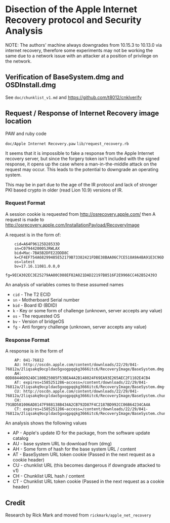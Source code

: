 # Disection of the Apple Internet Recovery protocol and Security Analysis

NOTE: The authors' machine always downgrades from 10.15.3 to 10.13.0 via
internet recovery, therefore some experiments may not be working the same
due to a network issue with an attacker at a position of privilege on the
network.

## Verification of BaseSystem.dmg and OSDInstall.dmg

See `doc/chunklist_v1.md` and <https://github.com/t8012/cnklverify>

## Request / Response of Internet Recovery image location

PAW and ruby code

`doc/Apple Internet Recovery.paw`
`lib/request_recovery.rb`

It seems that it is impossible to fake a response from the Apple Internet
recovery server, but since the forgery token isn't included with the signed
response, it opens up the case where a man-in-the-middle attack on the request
may occur.  This leads to the potential to downgrade an operating system.

This may be in part due to the age of the IR protocol and lack of stronger
PKI based crypto in older (read Lion 10.9) versions of IR.

### Request Format

A session cookie is requested from <http://osrecovery.apple.com/> then
A request is made to <http://osrecovery.apple.com/InstallationPayload/RecoveryImage>

A request is in the form of:

```text
    cid=A64F96125D28533D
    sn=C079442000SJRWLAX
    bid=Mac-7BA5B2DFE22DDD8C
    k=CF4EF754A68299485E52179B73382421FDBE38BAA06C7CE518A9A4BA91E3C96D
    os=latest
    bv=17.16.11081.0.0,0
    fg=9ECA302EC3E25279AA80C088EF82A821DAD22197B8516F2E9966CC462B524393
```

An analysis of variables comes to these assumed names

* `cid` - The T2 ECID
* `sn` - Motherboard Serial number
* `bid` - Board ID (BDID)
* `k` - Key or some form of challenge (unknown, server accepts any value)
* `os` - The requested OS
* `bv` - Version of bridgeOS
* `fg` - Anti forgery challenge (unknown, server accepts any value)

### Response Format

A response is in the form of

```text
    AP: 041-76812
    AU: http://oscdn.apple.com/content/downloads/22/29/041-76812a/2liqsakq9ocpldao5gxogpqqkg3666itc6/RecoveryImage/BaseSystem.dmg
    AH: 0DD88446D924DC180B25085F53BEA4A2B148024F69EA93E265AEC2F1102E4CB4
    AT: expires=1585251286~access=/content/downloads/22/29/041-76812a/2liqsakq9ocpldao5gxogpqqkg3666itc6/RecoveryImage/BaseSystem.dmg~md5=aade63d0bf105b660880b522ee16276f
    CU: http://oscdn.apple.com/content/downloads/22/29/041-76812a/2liqsakq9ocpldao5gxogpqqkg3666itc6/RecoveryImage/BaseSystem.chunklist
    CH: 791BD581006AD8147F988138B434A2CB792D87F4C2187BD992CC06B64234CA4A
    CT: expires=1585251286~access=/content/downloads/22/29/041-76812a/2liqsakq9ocpldao5gxogpqqkg3666itc6/RecoveryImage/BaseSystem.chunklist~md5=7b7ae5fd362c4ff1b216016121f6cb87
```

An analysis shows the following values

* AP - Apple's update ID for the package, from the software update catalog
* AU - base system URL to download from (dmg)
* AH - Some form of hash for the base system URL / content
* AT - BaseSystem URL token cookie (Passed in the next request as a cookie header)
* CU - chunklist URL (this becomes dangerous if downgrade attacked to v1)
* CH - Chunklist URL hash / content
* CT - Chunklist URL token cookie (Passed in the next request as a cookie header)

## Credit

Research by Rick Mark and moved from `rickmark/apple_net_recovery`
